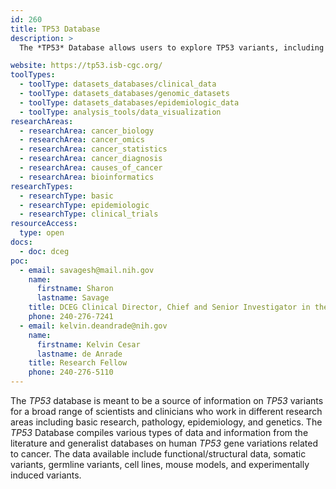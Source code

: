 ```yaml
---
id: 260
title: TP53 Database
description: >
  The *TP53* Database allows users to explore TP53 variants, including  functional/structural data, somatic variants, germline variants, cell lines, mouse models, and experimentally induced variants.

website: https://tp53.isb-cgc.org/
toolTypes:
  - toolType: datasets_databases/clinical_data
  - toolType: datasets_databases/genomic_datasets
  - toolType: datasets_databases/epidemiologic_data
  - toolType: analysis_tools/data_visualization 
researchAreas:
  - researchArea: cancer_biology
  - researchArea: cancer_omics
  - researchArea: cancer_statistics
  - researchArea: cancer_diagnosis 
  - researchArea: causes_of_cancer  
  - researchArea: bioinformatics
researchTypes:
  - researchType: basic
  - researchType: epidemiologic
  - researchType: clinical_trials
resourceAccess:
  type: open
docs:
  - doc: dceg
poc:
  - email: savagesh@mail.nih.gov
    name:
      firstname: Sharon
      lastname: Savage
    title: DCEG Clinical Director, Chief and Senior Investigator in the Clinical Genetics Branch
    phone: 240-276-7241
  - email: kelvin.deandrade@nih.gov
    name:
      firstname: Kelvin Cesar
      lastname: de Anrade
    title: Research Fellow
    phone: 240-276-5110
---
```

The *TP53* database is meant to be a source of information on *TP53* variants for a broad range of scientists and clinicians who work in different research areas including basic research, pathology, epidemiology, and genetics. The *TP53* Database compiles various types of data and information from the literature and generalist databases on human *TP53* gene variations related to cancer. The data available include functional/structural data, somatic variants, germline variants, cell lines, mouse models, and experimentally induced variants.  
